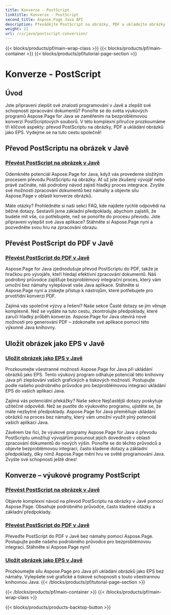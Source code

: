 ```yaml
---
title: Konverze - PostScript
linktitle: Konverze - PostScript
second_title: Aspose.Page Java API
description: Převádějte PostScript na obrázky, PDF a ukládejte obrázky jako EPS v Javě pomocí výukových programů Aspose.Page. Podrobní průvodci, často kladené otázky a předpoklady pro bezproblémovou integraci.
weight: 21
url: /cs/java/postscript-conversion/
---
```


{{< blocks/products/pf/main-wrap-class >}}
{{< blocks/products/pf/main-container >}}
{{< blocks/products/pf/tutorial-page-section >}}

# Konverze - PostScript

## Úvod

Jste připraveni zlepšit své znalosti programování v Javě a zlepšit své schopnosti zpracování dokumentů? Ponořte se do světa výukových programů Aspose.Page for Java se zaměřením na bezproblémovou konverzi PostScriptových souborů. V této komplexní příručce prozkoumáme tři klíčové aspekty: převod PostScriptu na obrázky, PDF a ukládání obrázků jako EPS. Vydejme se na tuto cestu společně!

## Převod PostScriptu na obrázek v Javě

### [Převést PostScript na obrázek v Javě](./to-image/)

Odemkněte potenciál Aspose.Page for Java, když vás provedeme složitým procesem převodu PostScriptu na obrázky. Ať už jste zkušený vývojář nebo právě začínáte, náš podrobný návod zajistí hladký proces integrace. Zvyšte své možnosti zpracování dokumentů bez námahy a objevte sílu Aspose.Page v oblasti konverze obrázků.

Máte otázky? Prohlédněte si naši sekci FAQ, kde najdete rychlé odpovědi na běžné dotazy. Sestavili jsme základní předpoklady, abychom zajistili, že budete mít vše, co potřebujete, než se ponoříte do procesu převodu. Jste připraveni vylepšit své Java aplikace? Stáhněte si Aspose.Page nyní a pozvedněte svou hru na zpracování obrazu.

## Převést PostScript do PDF v Javě

### [Převést PostScript do PDF v Javě](./to-pdf/)

Aspose.Page for Java zjednodušuje převod PostScriptu do PDF, takže je hračkou pro vývojáře, kteří hledají efektivní zpracování dokumentů. Náš podrobný průvodce zajišťuje bezproblémový integrační proces, který vám umožní bez námahy vylepšovat vaše Java aplikace. Stáhněte si Aspose.Page nyní a získejte přístup k nástrojům, které potřebujete pro prvotřídní konverzi PDF.

Zajímá vás společné výzvy a řešení? Naše sekce Časté dotazy se jim věnuje komplexně. Než se vydáte na tuto cestu, zkontrolujte předpoklady, které zaručí hladký průběh konverze. Aspose.Page for Java otevírá nové možnosti pro generování PDF – zdokonalte své aplikace pomocí této výkonné Java knihovny.

## Uložit obrázek jako EPS v Javě

### [Uložit obrázek jako EPS v Javě](./save-image-as-eps/)

Prozkoumejte všestranné možnosti Aspose.Page for Java při ukládání obrázků jako EPS. Tento výukový program odhaluje potenciál této knihovny Java při zlepšování vašich grafických a tiskových možností. Postupujte podle našeho podrobného průvodce pro bezproblémovou integraci ukládání EPS do vašich aplikací Java.

Zajímá vás potenciální překážky? Naše sekce Nejčastější dotazy poskytuje užitečné odpovědi. Než se pustíte do výukového programu, ujistěte se, že máte nezbytné předpoklady. Aspose.Page for Java přeměňuje ukládání obrázků na proces bez námahy, který vám umožní využít plný potenciál vašich aplikací Java.

Závěrem lze říci, že výukové programy Aspose.Page for Java o převodu PostScriptu umožňují vývojářům posunout jejich dovednosti v oblasti zpracování dokumentů do nových výšin. Ponořte se do těchto průvodců a objevte bezproblémovou integraci, často kladené dotazy a základní předpoklady, díky nimž Aspose.Page mění hru ve světě programování Java. Zvyšte své schopnosti ještě dnes!
## Konverze – výukové programy PostScript
### [Převést PostScript na obrázek v Javě](./to-image/)
Objevte komplexní návod na převod PostScriptu na obrázky v Javě pomocí Aspose.Page. Obsahuje podrobného průvodce, často kladené otázky a základní předpoklady.
### [Převést PostScript do PDF v Javě](./to-pdf/)
Převeďte PostScript do PDF v Javě bez námahy pomocí Aspose.Page. Postupujte podle našeho podrobného průvodce pro bezproblémovou integraci. Stáhněte si Aspose.Page nyní!
### [Uložit obrázek jako EPS v Javě](./save-image-as-eps/)
Prozkoumejte sílu Aspose.Page pro Java při ukládání obrázků jako EPS bez námahy. Vylepšete své grafické a tiskové schopnosti s touto všestrannou knihovnou Java.
{{< /blocks/products/pf/tutorial-page-section >}}

{{< /blocks/products/pf/main-container >}}
{{< /blocks/products/pf/main-wrap-class >}}

{{< blocks/products/products-backtop-button >}}
